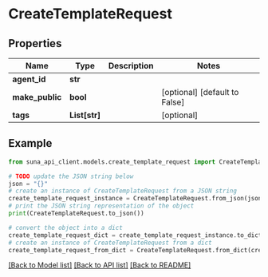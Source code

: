 # CreateTemplateRequest


## Properties

Name | Type | Description | Notes
------------ | ------------- | ------------- | -------------
**agent_id** | **str** |  | 
**make_public** | **bool** |  | [optional] [default to False]
**tags** | **List[str]** |  | [optional] 

## Example

```python
from suna_api_client.models.create_template_request import CreateTemplateRequest

# TODO update the JSON string below
json = "{}"
# create an instance of CreateTemplateRequest from a JSON string
create_template_request_instance = CreateTemplateRequest.from_json(json)
# print the JSON string representation of the object
print(CreateTemplateRequest.to_json())

# convert the object into a dict
create_template_request_dict = create_template_request_instance.to_dict()
# create an instance of CreateTemplateRequest from a dict
create_template_request_from_dict = CreateTemplateRequest.from_dict(create_template_request_dict)
```
[[Back to Model list]](../README.md#documentation-for-models) [[Back to API list]](../README.md#documentation-for-api-endpoints) [[Back to README]](../README.md)


